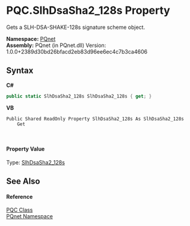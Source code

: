 # PQC.SlhDsaSha2_128s Property 
 

Gets a SLH-DSA-SHAKE-128s signature scheme object.

**Namespace:**&nbsp;<a href="fc4f881f-e121-9cf0-ed49-65bf6b5a005d">PQnet</a><br />**Assembly:**&nbsp;PQnet (in PQnet.dll) Version: 1.0.0+2389d30bd26bfacd2eb83d96ee6ec4c7b3ca4606

## Syntax

**C#**<br />
``` C#
public static SlhDsaSha2_128s SlhDsaSha2_128s { get; }
```

**VB**<br />
``` VB
Public Shared ReadOnly Property SlhDsaSha2_128s As SlhDsaSha2_128s
	Get
```

<br />

#### Property Value
Type: <a href="66d96324-641c-5148-0552-3d2f20a35e27">SlhDsaSha2_128s</a>

## See Also


#### Reference
<a href="80837ae2-f212-0d05-93e2-94dabbb73c7f">PQC Class</a><br /><a href="fc4f881f-e121-9cf0-ed49-65bf6b5a005d">PQnet Namespace</a><br />